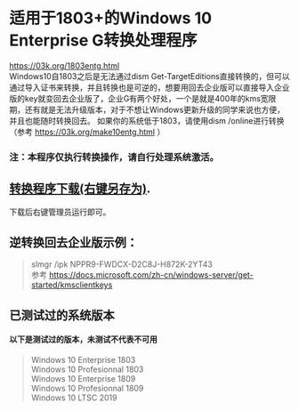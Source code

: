# 适用于1803+的Windows 10 Enterprise G转换处理程序
https://03k.org/1803entg.html  
Windows10自1803之后是无法通过dism Get-TargetEditions直接转换的，但可以通过导入证书来转换，并且转换也是可逆的，想要用回去企业版可以直接导入企业版的key就变回去企业版了，企业G有两个好处，一个是就是400年的kms宽限期，还有就是无法升级版本，对于不想让Windows更新升级的同学来说也方便，并且也能随时转换回去。
如果你的系统低于1803，请使用dism /online进行转换（参考 https://03k.org/make10entg.html ）
### 注：本程序仅执行转换操作，请自行处理系统激活。
## [转换程序下载(右键另存为)](https://raw.githubusercontent.com/lixuy/EnterpriseGconvert/master/EnterpriseGconvert.cmd).

下载后右键管理员运行即可。

## 逆转换回去企业版示例：
>slmgr /ipk NPPR9-FWDCX-D2C8J-H872K-2YT43  
参考 https://docs.microsoft.com/zh-cn/windows-server/get-started/kmsclientkeys  
## 已测试过的系统版本  
#### 以下是测试过的版本，未测试不代表不可用
>Windows 10 Enterprise 1803  
Windows 10 Profesionnal 1803  
Windows 10 Enterprise 1809  
Windows 10 Profesionnal 1809  
Windows 10 LTSC 2019  
